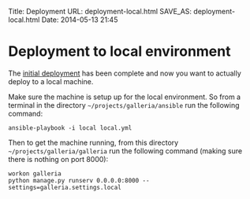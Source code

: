 Title: Deployment
URL: deployment-local.html
SAVE_AS: deployment-local.html
Date: 2014-05-13 21:45


# Deployment to local environment

The [initial deployment][] has been complete and now you want to actually deploy to a local machine.

[initial deployment]: http://drummonds.github.io/galleria/images/deployment-intial.html

Make sure the machine is setup up for the local environment.  So from a terminal in the directory 
`~/projects/galleria/ansible` run the following command:

````
ansible-playbook -i local local.yml
````

Then to get the machine running, from this directory `~/projects/galleria/galleria` run the following command (making sure there is nothing on port 8000):

````
workon galleria
python manage.py runserv 0.0.0.0:8000 --settings=galleria.settings.local
````

